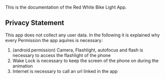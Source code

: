 This is the documentation of the Red White Bike Light App.

## Privacy Statement

This app does not collect any user data. In the following it is explained why every Permission the app aquires is necessary:
1. (android.permission) Camera, Flashlight, autofocus and flash is necessary to access the flashlight of the phone
2. Wake Lock is necessary to keep the screen of the phone on during the animation
3. Internet is necessary to call an url linked in the app
